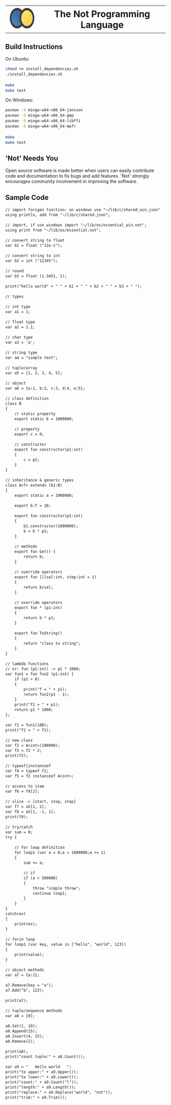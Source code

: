 # <table style="border: 0px solid #ffffff;border-collapse: collapse;"><tr style="vertical-align: middle;"><th><img src="assets/logo-base.png" alt="not logo" height="64"></th><th>The Not Programming Language</th></tr></table> 

## Build Instructions
On Ubuntu:
```sh
chmod +x install_dependencies.sh
./install_dependencies.sh

make
make test
```

On Windows:
```sh
pacman -S mingw-w64-x86_64-jansson
pacman -S mingw-w64-x86_64-gmp
pacman -S mingw-w64-x86_64-libffi
pacman -S mingw-w64-x86_64-mpfr

make
make test
```

## 'Not' Needs You
Open source software is made better when users can easily contribute code and documentation to fix bugs and add features. 'Not' strongly encourages community involvement in improving the software.

## Sample Code
```not
// import forigen function: on windows use "~/lib/c/shared_win.json"
using println, add from "~/lib/c/shared.json";

// import, if use windows import "~/lib/os/essential_win.not";
using print from "~/lib/os/essential.not";

// convert string to float
var b1 = float ("12e-1");

// convert string to int
var b2 = int ("12345");

// round
var b3 = float (1.3451, 2);

print("hello world" + " " + b1 + " " + b2 + " " + b3 + " ");

// types

// int type
var a1 = 1;

// float type
var a2 = 1.1;

// char type
var a3 = 'a';

// string type
var a4 = "simple text";

// tuple/array
var a5 = [1, 2, 3, 4, 5];

// object
var a6 = {a:1, b:2, c:3, d:4, e:5};

// class definition
class B
{
	// static property
	export static b = 1000000;

	// property
	export c = 0;

	// constructor
	export fun constructor(p1:int)
	{
		c = p1;
	}
}

// inheritance & generic types
class A<T> extends (b1:B)
{
	export static a = 1000000;

	export b:T = 10;

	export fun constructor(p1:int)
	{
		b1.constructor(1000000);
		b = b * p1;
	}

	// methods
	export fun Get() {
		return b;
	}

	// override operators
	export fun [](val:int, step:int = 1)
	{
		return b/val;
	}

	// override operators
	export fun * (p1:int)
	{
		return b * p1;
	}

	export fun ToString()
	{
		return "class to string";
	}
}

// lambda functions
// or: fun (p1:int) -> p1 * 1000;
var fun1 = fun fun2 (p1:int) {
	if (p1 > 0)
	{
		print("f = " + p1);
		return fun2(p1 - 1);
	}
	print("f2 = " + p1);
	return p1 * 1000;
};

var f1 = fun1(100);
print("f1 = " + f1);

// new class
var f2 = A<int>(100000);
var f3 = f2 * 2;
print(f2);

// typeof|instanceof
var f4 = typeof f2;
var f5 = f2 instanceof A<int>;

// access to item
var f6 = f4[2];

// slice -> [start, stop, step]
var f7 = a5[1, 2]; 
var f8 = a5[1, -1, 1];
print(f8);

// try/catch
var sum = 0;
try {

	// for loop definition
	for loop1 (var a = 0;a < 1000000;a += 1)
	{
		sum += a;

		// if
		if (a > 500000)
		{
			throw "simple throw";
			continue loop1;
		}
	}
}
catch(ex)
{
	print(ex);
}

// forin loop
for loop1 (var key, value in ["hello", "world", 123])
{
	print(value);
}

// object methods
var a7 = {a:1};

a7.Remove(key = "a");
a7.Add("b", 123);

print(a7);

// tuple/sequence methods
var a8 = [0];

a8.Set(1, 10);
a8.Append(15);
a8.Insert(4, 15);
a8.Remove(2);

print(a8);
print("count tuple:" + a8.Count());

var a9 = "   Hello world   ";
print("to upper:" + a9.Upper());
print("to lower:" + a9.Lower());
print("count:" + a9.Count("l"));
print("length:" + a9.Length());
print("replace:" + a9.Replace("world", "not"));
print("trim:" + a9.Trim());

```
